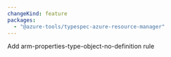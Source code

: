 ```yaml
---
changeKind: feature
packages:
  - "@azure-tools/typespec-azure-resource-manager"
---
```


Add arm-properties-type-object-no-definition rule